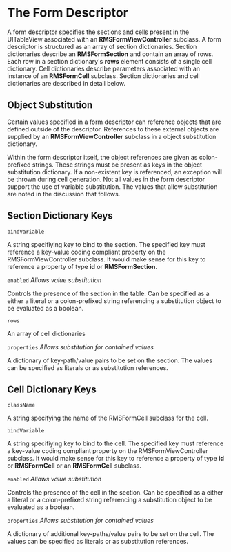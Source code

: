 #  The Form Descriptor
 
A form descriptor specifies the sections and cells present in the UITableView associated with an **RMSFormViewController** subclass. A form descriptor is structured as an array of section dictionaries. Section dictionaries describe an **RMSFormSection** and contain an array of rows. Each row in a section dictionary's **rows** element consists of a single cell dictionary. Cell dictionaries describe parameters associated with an instance of an **RMSFormCell** subclass. Section dictionaries and cell dictionaries are described in detail below.

## Object Substitution

Certain values specified in a form descriptor can reference objects that are defined outside of the descriptor. References to these external objects are supplied by an **RMSFormViewController** subclass in a object substitution dictionary.

Within the form descriptor itself, the object references are given as colon-prefixed strings. These strings must be present as keys in the object substitution dictionary. If a non-existent key is referenced, an exception will be thrown during cell generation. Not all values in the form descriptor support the use of variable substitution. The values that allow substitution are noted in the discussion that follows. 

## Section Dictionary Keys

`bindVariable`

A string specifiying key to bind to the section. The specified key must reference a key-value coding compliant property on the RMSFormViewController subclass. It would make sense for this key to reference a property of type **id** or **RMSFormSection**.
                
`enabled` *Allows value substitution*

Controls the presence of the section in the table. Can be specified as a either a literal or a colon-prefixed string referencing a substitution object to be evaluated as a boolean. 

`rows`

 An array of cell dictionaries
 
`properties` *Allows substitution for contained values*

A dictionary of key-path/value pairs to be set on the section. The values can be specified as literals or as substitution references.

## Cell Dictionary Keys

`className` 
          
A string specifying the name of the RMSFormCell subclass for the cell.

`bindVariable`

A string specifiying key to bind to the cell. The specified key must reference a key-value coding compliant property on the RMSFormViewController subclass. It would make sense for this key to reference a property of type **id** or **RMSFormCell** or an **RMSFormCell** subclass.

`enabled` *Allows value substitution*

Controls the presence of the cell in the section. Can be specified as a either a literal or a colon-prefixed string referencing a substitution object to be evaluated as a boolean.

`properties` *Allows substitution for contained values*

A dictionary of additional key-paths/value pairs to be set on the cell. The values can be specified as literals or as substitution references.

